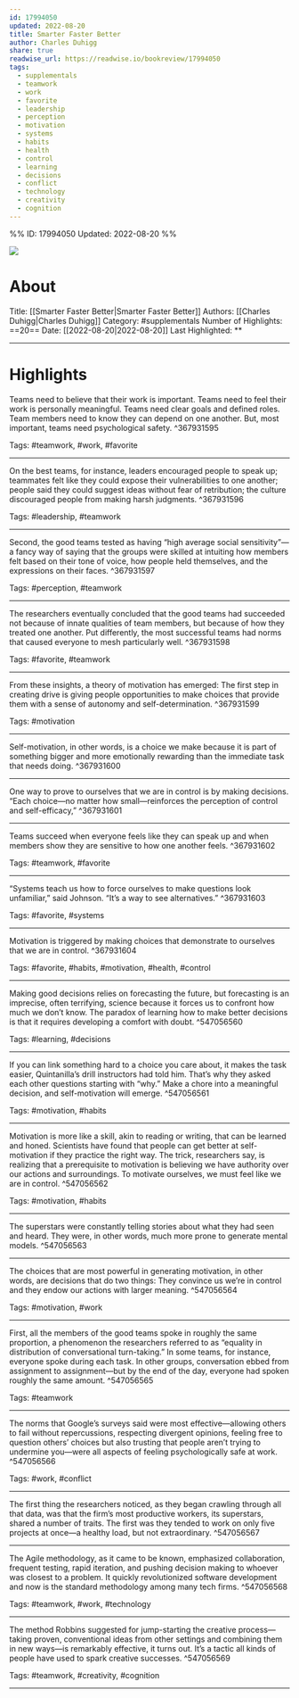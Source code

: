 ```yaml
---
id: 17994050
updated: 2022-08-20
title: Smarter Faster Better
author: Charles Duhigg
share: true
readwise_url: https://readwise.io/bookreview/17994050
tags:
  - supplementals
  - teamwork
  - work
  - favorite
  - leadership
  - perception
  - motivation
  - systems
  - habits
  - health
  - control
  - learning
  - decisions
  - conflict
  - technology
  - creativity
  - cognition
---
```


%%
ID: 17994050
Updated: 2022-08-20
%%

![]( https://images-na.ssl-images-amazon.com/images/I/51B2dMwPJ5L._SL500_.jpg)

# About
Title: [[Smarter Faster Better|Smarter Faster Better]]
Authors: [[Charles Duhigg|Charles Duhigg]]
Category: #supplementals
Number of Highlights: ==20==
Date: [[2022-08-20|2022-08-20]]
Last Highlighted: **

---

# Highlights

Teams need to believe that their work is important. Teams need to feel their work is personally meaningful. Teams need clear goals and defined roles. Team members need to know they can depend on one another. But, most important, teams need psychological safety. ^367931595

Tags: #teamwork, #work, #favorite

---
On the best teams, for instance, leaders encouraged people to speak up; teammates felt like they could expose their vulnerabilities to one another; people said they could suggest ideas without fear of retribution; the culture discouraged people from making harsh judgments. ^367931596

Tags: #leadership, #teamwork

---
Second, the good teams tested as having “high average social sensitivity”—a fancy way of saying that the groups were skilled at intuiting how members felt based on their tone of voice, how people held themselves, and the expressions on their faces. ^367931597

Tags: #perception, #teamwork

---
The researchers eventually concluded that the good teams had succeeded not because of innate qualities of team members, but because of how they treated one another. Put differently, the most successful teams had norms that caused everyone to mesh particularly well. ^367931598

Tags: #favorite, #teamwork

---
From these insights, a theory of motivation has emerged: The first step in creating drive is giving people opportunities to make choices that provide them with a sense of autonomy and self-determination. ^367931599

Tags: #motivation

---
Self-motivation, in other words, is a choice we make because it is part of something bigger and more emotionally rewarding than the immediate task that needs doing. ^367931600

---
One way to prove to ourselves that we are in control is by making decisions. “Each choice—no matter how small—reinforces the perception of control and self-efficacy,” ^367931601

---
Teams succeed when everyone feels like they can speak up and when members show they are sensitive to how one another feels. ^367931602

Tags: #teamwork, #favorite

---
“Systems teach us how to force ourselves to make questions look unfamiliar,” said Johnson. “It’s a way to see alternatives.” ^367931603

Tags: #favorite, #systems

---
Motivation is triggered by making choices that demonstrate to ourselves that we are in control. ^367931604

Tags: #favorite, #habits, #motivation, #health, #control

---
Making good decisions relies on forecasting the future, but forecasting is an imprecise, often terrifying, science because it forces us to confront how much we don’t know. The paradox of learning how to make better decisions is that it requires developing a comfort with doubt. ^547056560

Tags: #learning, #decisions

---
If you can link something hard to a choice you care about, it makes the task easier, Quintanilla’s drill instructors had told him. That’s why they asked each other questions starting with “why.” Make a chore into a meaningful decision, and self-motivation will emerge. ^547056561

Tags: #motivation, #habits

---
Motivation is more like a skill, akin to reading or writing, that can be learned and honed. Scientists have found that people can get better at self-motivation if they practice the right way. The trick, researchers say, is realizing that a prerequisite to motivation is believing we have authority over our actions and surroundings. To motivate ourselves, we must feel like we are in control. ^547056562

Tags: #motivation, #habits

---
The superstars were constantly telling stories about what they had seen and heard. They were, in other words, much more prone to generate mental models. ^547056563

---
The choices that are most powerful in generating motivation, in other words, are decisions that do two things: They convince us we’re in control and they endow our actions with larger meaning. ^547056564

Tags: #motivation, #work

---
First, all the members of the good teams spoke in roughly the same proportion, a phenomenon the researchers referred to as “equality in distribution of conversational turn-taking.” In some teams, for instance, everyone spoke during each task. In other groups, conversation ebbed from assignment to assignment—but by the end of the day, everyone had spoken roughly the same amount. ^547056565

Tags: #teamwork

---
The norms that Google’s surveys said were most effective—allowing others to fail without repercussions, respecting divergent opinions, feeling free to question others’ choices but also trusting that people aren’t trying to undermine you—were all aspects of feeling psychologically safe at work. ^547056566

Tags: #work, #conflict

---
The first thing the researchers noticed, as they began crawling through all that data, was that the firm’s most productive workers, its superstars, shared a number of traits. The first was they tended to work on only five projects at once—a healthy load, but not extraordinary. ^547056567

---
The Agile methodology, as it came to be known, emphasized collaboration, frequent testing, rapid iteration, and pushing decision making to whoever was closest to a problem. It quickly revolutionized software development and now is the standard methodology among many tech firms. ^547056568

Tags: #teamwork, #work, #technology

---
The method Robbins suggested for jump-starting the creative process—taking proven, conventional ideas from other settings and combining them in new ways—is remarkably effective, it turns out. It’s a tactic all kinds of people have used to spark creative successes. ^547056569

Tags: #teamwork, #creativity, #cognition

---